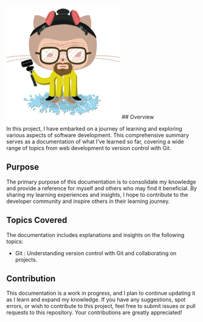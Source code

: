 <img src="../Gifs/heisencat.png" alt="Banner Image"  height="300">
## Overview 

In this project, I have embarked on a journey of learning and exploring various aspects of software development. This comprehensive summary serves as a documentation of what I've learned so far, covering a wide range of topics from web development to version control with Git.

## Purpose 
The primary purpose of this documentation is to consolidate my knowledge and provide a reference for myself and others who may find it beneficial. By sharing my learning experiences and insights, I hope to contribute to the developer community and inspire others in their learning journey.

## Topics Covered 

The documentation includes explanations and insights on the following topics:

<!-- - HTML and CSS: Building the structure and styling of web pages.
- JavaScript: Fundamentals and DOM manipulation for interactive web applications.
- Frontend Frameworks: An overview of popular frameworks like React and Vue.js.
- Backend Development: Server-side programming and building APIs. -->
- Git : Understanding version control with Git and collaborating on projects.
<!-- - Testing: Writing and running tests for code quality assurance.
- Deployment: Deploying web applications to servers or platforms.
- Continuous Integration and Continuous Deployment (CI/CD): Automating the development workflow.
- Project Management: Effective project management and collaboration in teams.
- Design Patterns: Software design patterns for scalability and maintainability.
- Security: Web application security best practices and common vulnerabilities.
- Documentation: The importance of clear and comprehensive documentation in software development.
- Clean Code: Principles for writing clean and readable code.
- Software Development Life Cycle (SDLC): An overview of the development process.
- Agile Methodology: Understanding Agile principles for iterative development. -->

## Contribution 

This documentation is a work in progress, and I plan to continue updating it as I learn and expand my knowledge. If you have any suggestions, spot errors, or wish to contribute to this project, feel free to submit issues or pull requests to this repository. Your contributions are greatly appreciated!
